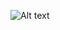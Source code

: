 ![Alt text](https://github.com/NCBI-Hackathons/BLAST-Pipelines-and-FAIR/slides/slide1.png?raw=true "Title")
